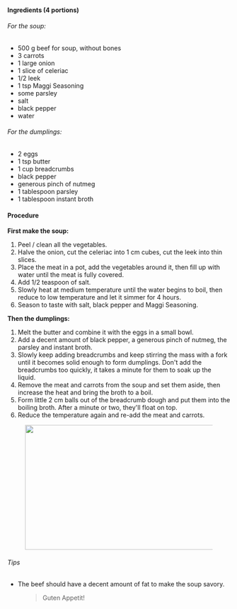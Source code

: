 <!-- wp:heading {"level":4} -->
 <h4><strong>Ingredients</strong> (4 portions)</h4>
 <!-- /wp:heading -->
 
 <!-- wp:heading {"level":6} -->
 <h6>For the soup:</h6>
 <!-- /wp:heading -->
 
 <!-- wp:list -->
 <ul><li>500 g beef for soup, without bones</li><li>3 carrots</li><li>1 large onion</li><li>1 slice of celeriac</li><li>1/2 leek</li><li>1 tsp Maggi Seasoning</li><li>some parsley</li><li>salt</li><li>black pepper</li><li>water</li></ul>
 <!-- /wp:list -->
 
 <!-- wp:heading {"level":6} -->
 <h6>For the dumplings:</h6>
 <!-- /wp:heading -->
 
 <!-- wp:list -->
 <ul><li>2 eggs</li><li>1 tsp butter</li><li>1 cup breadcrumbs</li><li>black pepper</li><li>generous pinch of nutmeg</li><li>1 tablespoon parsley</li><li>1 tablespoon instant broth</li></ul>
 <!-- /wp:list -->
 
 <!-- wp:heading {"level":4} -->
 <h4>Procedure</h4>
 <!-- /wp:heading -->
 
 <!-- wp:paragraph -->
 <p><strong>First make the soup:</strong></p>
 <!-- /wp:paragraph -->
 
 <!-- wp:list {"ordered":true} -->
 <ol><li>Peel / clean all the vegetables.</li><li>Halve the onion, cut the celeriac into 1 cm cubes, cut the leek into thin slices.</li><li>Place the meat in a pot, add the vegetables around it, then fill up with water until the meat is fully covered.</li><li>Add 1/2 teaspoon of salt.</li><li>Slowly heat at medium temperature until the water begins to boil, then reduce to low temperature and let it simmer for 4 hours.</li><li>Season to taste with salt, black pepper and Maggi Seasoning.</li></ol>
 <!-- /wp:list -->
 
 <!-- wp:paragraph -->
 <p><strong>Then the dumplings:</strong></p>
 <!-- /wp:paragraph -->
 
 <!-- wp:list {"ordered":true} -->
 <ol><li>Melt the butter and combine it with the eggs in a small bowl. </li><li>Add a decent amount of black pepper, a generous pinch of nutmeg, the parsley and instant broth.</li><li>Slowly keep adding breadcrumbs and keep stirring the mass with a fork until it becomes solid enough to form dumplings. Don't add the breadcrumbs too quickly, it takes a minute for them to soak up the liquid.</li><li>Remove the meat and carrots from the soup and set them aside, then increase the heat and bring the broth to a boil.</li><li>Form little 2 cm balls out of the breadcrumb dough and put them into the boiling broth. After a minute or two, they'll float on top. </li><li>Reduce the temperature again and re-add the meat and carrots.</li></ol>
 <!-- /wp:list -->
 
 <!-- wp:image {"align":"center","id":361,"width":501,"height":282,"sizeSlug":"large"} -->
 <div class="wp-block-image"><figure class="aligncenter size-large is-resized"><img src="https://www.rice-and-potato.com/wp-content/uploads/2020/09/ben-soup-1024x576.jpg" alt="" class="wp-image-361" width="501" height="282"/></figure></div>
 <!-- /wp:image -->
 
 <!-- wp:heading {"level":6} -->
 <h6>Tips</h6>
 <!-- /wp:heading -->
 
 <!-- wp:list -->
 <ul><li>The beef should have a decent amount of fat to make the soup savory.</li></ul>
 <!-- /wp:list -->
 
 <!-- wp:pullquote {"className":"is-style-solid-color"} -->
 <figure class="wp-block-pullquote is-style-solid-color"><blockquote><p>Guten Appetit!</p></blockquote></figure>
 <!-- /wp:pullquote -->
 
 <!-- wp:paragraph -->
 <p></p>
 <!-- /wp:paragraph -->